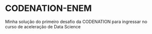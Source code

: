 # CODENATION-ENEM
Minha solução do primeiro desafio da CODENATION para ingressar no curso de aceleração de Data Science

